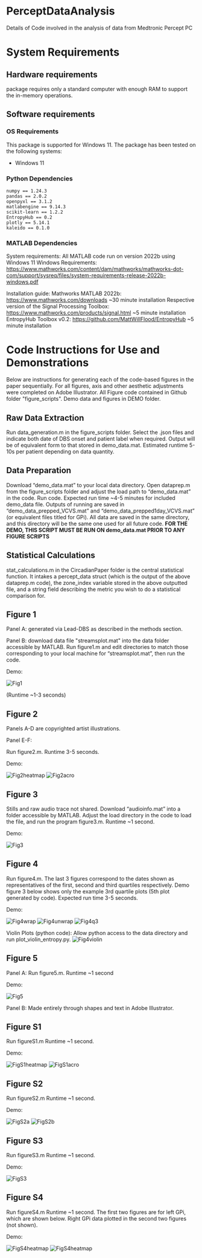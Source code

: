 # PerceptDataAnalysis
Details of Code involved in the analysis of data from Medtronic Percept PC


# System Requirements
## Hardware requirements
package requires only a standard computer with enough RAM to support the in-memory operations.

## Software requirements
### OS Requirements
This package is supported for Windows 11. The package has been tested on the following systems:
+ Windows 11

### Python Dependencies
```
numpy == 1.24.3
pandas == 2.0.2
openpyxl == 3.1.2
matlabengine == 9.14.3
scikit-learn == 1.2.2
EntropyHub == 0.2
plotly == 5.14.1
kaleido == 0.1.0
```

### MATLAB Dependencies

System requirements:
All MATLAB code run on version 2022b using Windows 11
Windows Requirements: https://www.mathworks.com/content/dam/mathworks/mathworks-dot-com/support/sysreq/files/system-requirements-release-2022b-windows.pdf

Installation guide:
Mathworks MATLAB 2022b: https://www.mathworks.com/downloads
    ~30 minute installation
Respective version of the Signal Processing Toolbox: https://www.mathworks.com/products/signal.html
    ~5 minute installation
EntropyHub Toolbox v0.2: https://github.com/MattWillFlood/EntropyHub
    ~5 minute installation
    

# Code Instructions for Use and Demonstrations
Below are instructions for generating each of the code-based figures in the paper sequentially. For all figures, axis and other aesthetic adjustments were completed on Adobe Illustrator. All Figure code contained in Github folder "figure_scripts". Demo data and figures in DEMO folder.

## Raw Data Extraction
Run data_generation.m in the figure_scripts folder. Select the .json files and indicate both date of DBS onset and patient label when required. Output will be of equivalent form to that stored in demo_data.mat. Estimated runtime 5-10s per patient depending on data quantity.

## Data Preparation

Download “demo_data.mat” to your local data directory. Open dataprep.m from the figure_scripts folder and adjust the load path to “demo_data.mat” in the code. Run code. Expected run time ~4-5 minutes for included demo_data file. Outputs of running are saved in “demo_data_prepped_VCVS.mat” and “demo_data_prepped1day_VCVS.mat” (or equivalent files titled for GPi). All data are saved in the same directory, and this directory will be the same one used for all future code. **FOR THE DEMO, THIS SCRIPT MUST BE RUN ON demo_data.mat PRIOR TO ANY FIGURE SCRIPTS**

## Statistical Calculations
stat_calculations.m in the CircadianPaper folder is the central statistical function. It intakes a percept_data struct (which is the output of the above dataprep.m code), the zone_index variable stored in the above outputted file, and a string field describing the metric you wish to do a statistical comparison for.

## Figure 1
Panel A: generated via Lead-DBS as described in the methods section.

Panel B: download data file "streamsplot.mat" into the data folder accessible by MATLAB. Run figure1.m and edit directories to match those corresponding to your local machine for “streamsplot.mat”, then run the code. 


Demo:

![Fig1](DEMO/Figures/fig1.png)
 


(Runtime ~1-3 seconds)



## Figure 2

Panels A-D are copyrighted artist illustrations.

Panel E-F:

Run figure2.m. Runtime 3-5 seconds.

Demo:

![Fig2heatmap](DEMO/Figures/fig2heatmap.png)
![Fig2acro](DEMO/Figures/fig2acro.png)



## Figure 3

Stills and raw audio trace not shared. Download “audioinfo.mat” into a folder accessible by MATLAB. Adjust the load directory in the code to load the file, and run the program figure3.m. Runtime ~1 second. 

Demo:

![Fig3](DEMO/Figures/fig3audio.png)


## Figure 4
Run figure4.m. The last 3 figures correspond to the dates shown as representatives of the first, second and third quartiles respectively. Demo figure 3 below shows only the example 3rd quartile plots (5th plot generated by code). Expected run time 3-5 seconds.

Demo:

![Fig4wrap](DEMO/Figures/fig4avgwrap.png)
![Fig4unwrap](DEMO/Figures/fig4avgunwrap.png)
![Fig4q3](DEMO/Figures/fig4sd3q.png)




Violin Plots (python code): Allow python access to the data directory and run plot_violin_entropy.py.
![Fig4violin](DEMO/Figures/fig4violin.png)

## Figure 5
Panel A: Run figure5.m. Runtime ~1 second

Demo:

![Fig5](DEMO/Figures/figure5.png)




Panel B: Made entirely through shapes and text in Adobe Illustrator.




## Figure S1
Run figureS1.m Runtime ~1 second.

Demo:


![FigS1heatmap](DEMO/Figures/figs1heatmap.png)
![FigS1acro](DEMO/Figures/figs1acro.png)

## Figure S2
Run figureS2.m Runtime ~1 second.

Demo:

![FigS2a](DEMO/Figures/figureS2a.png)
![FigS2b](DEMO/Figures/figureS2b.png)


## Figure S3
Run figureS3.m Runtime ~1 second.

Demo:

![FigS3](DEMO/Figures/figureS3.png)

## Figure S4
Run figureS4.m Runtime ~1 second. The first two figures are for left GPi, which are shown below. Right GPi data plotted in the second two figures (not shown).

Demo:

![FigS4heatmap](DEMO/Figures/figS4heatmap.png)
![FigS4heatmap](DEMO/Figures/figS4entropy.png)


